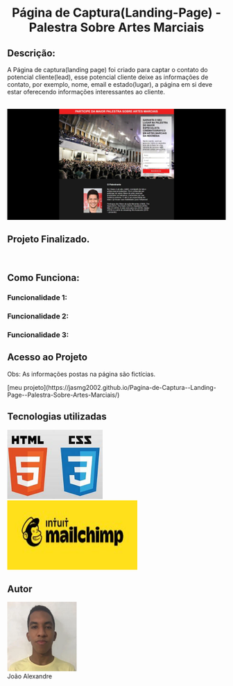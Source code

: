 <h1 align="center">  Página de Captura(Landing-Page) - Palestra Sobre Artes Marciais </h1>

<h2>Descrição:</h2>
<p>A Página de captura(landing page) foi criado para captar o contato do potencial cliente(lead), esse potencial cliente deixe as informações de contato, por exemplo, nome, email e estado(lugar), a página em si deve estar oferecendo informações interessantes ao cliente.</p><br>

<img src="https://github.com/Jasmg2002/Pagina-de-Captura--Landing-Page--Palestra-Sobre-Artes-Marciais/blob/main/image/photoPage.JPG">

<h2 color=green >Projeto Finalizado.</h2><br>

<h2>Como Funciona:</h2>
  <h3> Funcionalidade 1:</h3>
    <p></p>
  <h3> Funcionalidade 2:</h3>
    <p></p>
  <h3> Funcionalidade 3:</h3>
    <p></p>

<h2>Acesso ao Projeto</h2>
<p>Obs: As informações postas na página são fictícias.</p>
  [meu projeto](https://jasmg2002.github.io/Pagina-de-Captura--Landing-Page--Palestra-Sobre-Artes-Marciais/)
<h2>Tecnologias utilizadas</h2>
<img width=220px height=160px src="./image/html_css.jpg">
<img width=300px height=160px src="./image/mailchimp.jpg">

<h2>Autor</h2>
<div>
  <img width=160px height=160px src="./image/minha_foto.jpg">
  <br>
  <span>João Alexandre</span>
</di>
  
